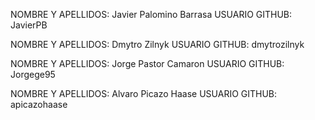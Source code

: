 NOMBRE Y APELLIDOS: Javier Palomino Barrasa USUARIO GITHUB: JavierPB

NOMBRE Y APELLIDOS: Dmytro Zilnyk USUARIO GITHUB: dmytrozilnyk

NOMBRE Y APELLIDOS: Jorge Pastor Camaron USUARIO GITHUB: Jorgege95

NOMBRE Y APELLIDOS: Alvaro Picazo Haase USUARIO GITHUB: apicazohaase